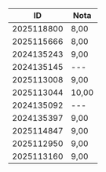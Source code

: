 | **ID**     	| **Nota** 	|
|------------	|----------	|
| 2025118800 	| 8,00     	|
| 2025115666 	| 8,00     	|
| 2024135243 	| 9,00     	|
| 2024135145 	| ---      	|
| 2025113008 	| 9,00     	|
| 2025113044 	| 10,00    	|
| 2024135092 	| ---      	|
| 2024135397 	| 9,00     	|
| 2025114847 	| 9,00     	|
| 2025112950 	| 9,00     	|
| 2025113160 	| 9,00     	|
